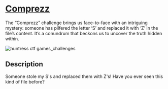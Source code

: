# [Comprezz](https://medium.com/@aashutoshlodhi/comprezz-solving-the-missing-s-riddle-22d6fc55abef)

The “Comprezz” challenge brings us face-to-face with an intriguing mystery: someone has pilfered the letter ‘S’ and replaced it with ‘Z’ in the file’s content. It’s a conundrum that beckons us to uncover the truth hidden within.

![huntress ctf games_challenges](https://github.com/aashutoshlodhi/Huntress_CTF/assets/66505006/a9bc7f3f-f01b-45a6-aee2-83c4462a02ce)

## Description
Someone stole my S's and replaced them with Z's! Have you ever seen this kind of file before?
